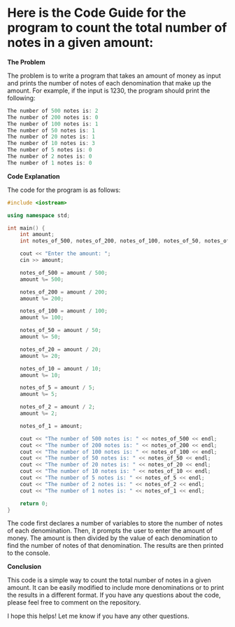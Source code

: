 # Here is the Code Guide for the program to count the total number of notes in a given amount:

**The Problem**

The problem is to write a program that takes an amount of money as input and prints the number of notes of each denomination that make up the amount. For example, if the input is 1230, the program should print the following:

```c++
The number of 500 notes is: 2
The number of 200 notes is: 0
The number of 100 notes is: 1
The number of 50 notes is: 1
The number of 20 notes is: 1
The number of 10 notes is: 3
The number of 5 notes is: 0
The number of 2 notes is: 0
The number of 1 notes is: 0
```

**Code Explanation**

The code for the program is as follows:

```c++
#include <iostream>

using namespace std;

int main() {
    int amount;
    int notes_of_500, notes_of_200, notes_of_100, notes_of_50, notes_of_20, notes_of_10, notes_of_5, notes_of_2, notes_of_1;

    cout << "Enter the amount: ";
    cin >> amount;

    notes_of_500 = amount / 500;
    amount %= 500;

    notes_of_200 = amount / 200;
    amount %= 200;

    notes_of_100 = amount / 100;
    amount %= 100;

    notes_of_50 = amount / 50;
    amount %= 50;

    notes_of_20 = amount / 20;
    amount %= 20;

    notes_of_10 = amount / 10;
    amount %= 10;

    notes_of_5 = amount / 5;
    amount %= 5;

    notes_of_2 = amount / 2;
    amount %= 2;

    notes_of_1 = amount;

    cout << "The number of 500 notes is: " << notes_of_500 << endl;
    cout << "The number of 200 notes is: " << notes_of_200 << endl;
    cout << "The number of 100 notes is: " << notes_of_100 << endl;
    cout << "The number of 50 notes is: " << notes_of_50 << endl;
    cout << "The number of 20 notes is: " << notes_of_20 << endl;
    cout << "The number of 10 notes is: " << notes_of_10 << endl;
    cout << "The number of 5 notes is: " << notes_of_5 << endl;
    cout << "The number of 2 notes is: " << notes_of_2 << endl;
    cout << "The number of 1 notes is: " << notes_of_1 << endl;

    return 0;
}
```

The code first declares a number of variables to store the number of notes of each denomination. Then, it prompts the user to enter the amount of money. The amount is then divided by the value of each denomination to find the number of notes of that denomination. The results are then printed to the console.

**Conclusion**

This code is a simple way to count the total number of notes in a given amount. It can be easily modified to include more denominations or to print the results in a different format. If you have any questions about the code, please feel free to comment on the repository.

I hope this helps! Let me know if you have any other questions.